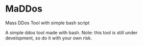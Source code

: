 # MaDDos
Mass DDos Tool with simple bash script


A simple ddos tool made with bash. Note: this tool is still under development, so do it with your own risk.
